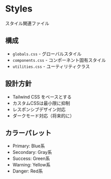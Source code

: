 # Styles

スタイル関連ファイル

## 構成
- `globals.css` - グローバルスタイル
- `components.css` - コンポーネント固有スタイル
- `utilities.css` - ユーティリティクラス

## 設計方針
- Tailwind CSS をベースとする
- カスタムCSSは最小限に抑制
- レスポンシブデザイン対応
- ダークモード対応（将来的に）

## カラーパレット
- Primary: Blue系
- Secondary: Gray系
- Success: Green系
- Warning: Yellow系
- Danger: Red系